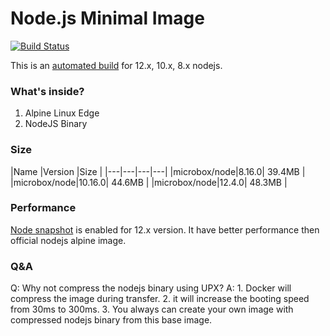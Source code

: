 Node.js Minimal Image
=====================

[![Build Status](https://travis-ci.org/microbox/node.svg?branch=master)](https://travis-ci.org/microbox/node)

This is an [automated build](https://hub.docker.com/r/microbox/node) for 12.x, 10.x, 8.x nodejs.

### What's inside?

1. Alpine Linux Edge
2. NodeJS Binary

### Size

|Name   |Version   |Size   |
|---|---|---|---|
|microbox/node|8.16.0| 39.4MB |
|microbox/node|10.16.0| 44.6MB |
|microbox/node|12.4.0| 48.3MB |

### Performance

[Node snapshot](https://github.com/nodejs/node/issues/17058) is enabled for 12.x version. It have better performance then official nodejs alpine image.

### Q&A

Q: Why not compress the nodejs binary using UPX?
A: 1. Docker will compress the image during transfer. 2. it will increase the booting speed from 30ms to 300ms. 3. You always can create your own image with compressed nodejs binary from this base image.